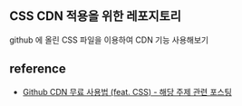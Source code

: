 ## CSS CDN 적용을 위한 레포지토리 
github 에 올린 CSS 파일을 이용하여 CDN 기능 사용해보기

## reference
- [Github CDN 무료 사용법 (feat. CSS) - 해당 주제 관련 포스팅](https://kimseunggyu.vercel.app/posts/ffc4ed17-77e4-4a2c-8908-16224dca2f4f)
